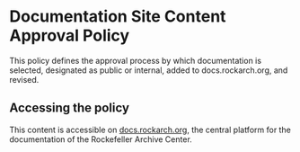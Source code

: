 # Documentation Site Content Approval Policy
This policy defines the approval process by which documentation is selected, designated as public or internal, added to docs.rockarch.org, and revised.

## Accessing the policy
This content is accessible on [docs.rockarch.org](docs.rockarch.org), the central platform for the documentation of the Rockefeller Archive Center.
